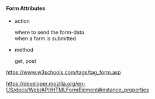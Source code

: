 #### Form Attributes

- action

  where to send the form-data<br>
  when a form is submitted

- method

  get, post


<aside class="notes">

https://www.w3schools.com/tags/tag_form.asp

https://developer.mozilla.org/en-US/docs/Web/API/HTMLFormElement#instance_properties

</aside>
